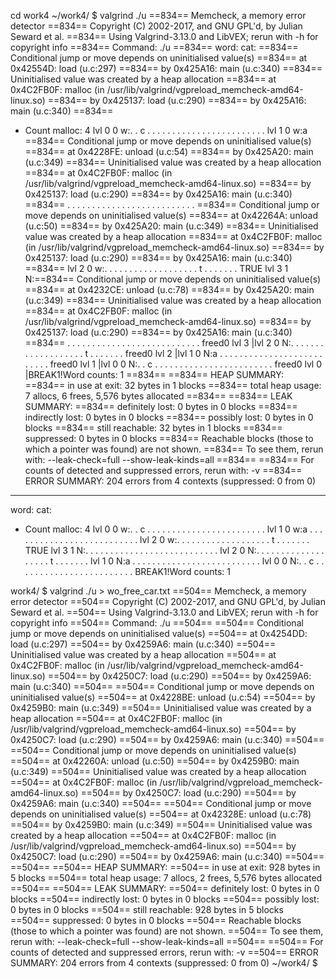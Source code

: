 cd work4
~/work4/ $ valgrind ./u
==834== Memcheck, a memory error detector
==834== Copyright (C) 2002-2017, and GNU GPL'd, by Julian Seward et al.
==834== Using Valgrind-3.13.0 and LibVEX; rerun with -h for copyright info
==834== Command: ./u
==834==
word: cat:
==834== Conditional jump or move depends on uninitialised value(s)
==834==    at 0x42554D: load (u.c:297)
==834==    by 0x425A16: main (u.c:340)
==834==  Uninitialised value was created by a heap allocation
==834==    at 0x4C2FB0F: malloc (in /usr/lib/valgrind/vgpreload_memcheck-amd64-linux.so)
==834==    by 0x425137: load (u.c:290)
==834==    by 0x425A16: main (u.c:340)
==834==
* Count malloc: 4
lvl 0 0 w:. . c . . . . . . . . . . . . . . . . . . . . . . . .
lvl 1 0 w:a ==834== Conditional jump or move depends on uninitialised value(s)
==834==    at 0x4228FE: unload (u.c:54)
==834==    by 0x425A20: main (u.c:349)
==834==  Uninitialised value was created by a heap allocation
==834==    at 0x4C2FB0F: malloc (in /usr/lib/valgrind/vgpreload_memcheck-amd64-linux.so)
==834==    by 0x425137: load (u.c:290)
==834==    by 0x425A16: main (u.c:340)
==834==
. . . . . . . . . . . . . . . . . . . . . . . . . .
==834== Conditional jump or move depends on uninitialised value(s)
==834==    at 0x42264A: unload (u.c:50)
==834==    by 0x425A20: main (u.c:349)
==834==  Uninitialised value was created by a heap allocation
==834==    at 0x4C2FB0F: malloc (in /usr/lib/valgrind/vgpreload_memcheck-amd64-linux.so)
==834==    by 0x425137: load (u.c:290)
==834==    by 0x425A16: main (u.c:340)
==834==
lvl 2 0 w:. . . . . . . . . . . . . . . . . . . t . . . . . . .
TRUE
lvl 3 1 N:==834== Conditional jump or move depends on uninitialised value(s)
==834==    at 0x4232CE: unload (u.c:78)
==834==    by 0x425A20: main (u.c:349)
==834==  Uninitialised value was created by a heap allocation
==834==    at 0x4C2FB0F: malloc (in /usr/lib/valgrind/vgpreload_memcheck-amd64-linux.so)
==834==    by 0x425137: load (u.c:290)
==834==    by 0x425A16: main (u.c:340)
==834==
. . . . . . . . . . . . . . . . . . . . . . . . . . .
freed0 lvl 3 |lvl 2 0 N:. . . . . . . . . . . . . . . . . . . t . . . . . . .
freed0 lvl 2 |lvl 1 0 N:a . . . . . . . . . . . . . . . . . . . . . . . . . .
freed0 lvl 1 |lvl 0 0 N:. . c . . . . . . . . . . . . . . . . . . . . . . . .
freed0 lvl 0 |BREAK1!Word counts: 1
==834==
==834== HEAP SUMMARY:
==834==     in use at exit: 32 bytes in 1 blocks
==834==   total heap usage: 7 allocs, 6 frees, 5,576 bytes allocated
==834==
==834== LEAK SUMMARY:
==834==    definitely lost: 0 bytes in 0 blocks
==834==    indirectly lost: 0 bytes in 0 blocks
==834==      possibly lost: 0 bytes in 0 blocks
==834==    still reachable: 32 bytes in 1 blocks
==834==         suppressed: 0 bytes in 0 blocks
==834== Reachable blocks (those to which a pointer was found) are not shown.
==834== To see them, rerun with: --leak-check=full --show-leak-kinds=all
==834==
==834== For counts of detected and suppressed errors, rerun with: -v
==834== ERROR SUMMARY: 204 errors from 4 contexts (suppressed: 0 from 0)

--------

word: cat:
* Count malloc: 4
lvl 0 0 w:. . c . . . . . . . . . . . . . . . . . . . . . . . .
lvl 1 0 w:a . . . . . . . . . . . . . . . . . . . . . . . . . .
lvl 2 0 w:. . . . . . . . . . . . . . . . . . . t . . . . . . .
TRUE
lvl 3 1 N:. . . . . . . . . . . . . . . . . . . . . . . . . . .
lvl 2 0 N:. . . . . . . . . . . . . . . . . . . t . . . . . . .
lvl 1 0 N:a . . . . . . . . . . . . . . . . . . . . . . . . . .
lvl 0 0 N:. . c . . . . . . . . . . . . . . . . . . . . . . . .
BREAK1!Word counts: 1

work4/ $ valgrind ./u > wo_free_car.txt
==504== Memcheck, a memory error detector
==504== Copyright (C) 2002-2017, and GNU GPL'd, by Julian Seward et al.
==504== Using Valgrind-3.13.0 and LibVEX; rerun with -h for copyright info
==504== Command: ./u
==504==
==504== Conditional jump or move depends on uninitialised value(s)
==504==    at 0x4254DD: load (u.c:297)
==504==    by 0x4259A6: main (u.c:340)
==504==  Uninitialised value was created by a heap allocation
==504==    at 0x4C2FB0F: malloc (in /usr/lib/valgrind/vgpreload_memcheck-amd64-linux.so)
==504==    by 0x4250C7: load (u.c:290)
==504==    by 0x4259A6: main (u.c:340)
==504==
==504== Conditional jump or move depends on uninitialised value(s)
==504==    at 0x4228BE: unload (u.c:54)
==504==    by 0x4259B0: main (u.c:349)
==504==  Uninitialised value was created by a heap allocation
==504==    at 0x4C2FB0F: malloc (in /usr/lib/valgrind/vgpreload_memcheck-amd64-linux.so)
==504==    by 0x4250C7: load (u.c:290)
==504==    by 0x4259A6: main (u.c:340)
==504==
==504== Conditional jump or move depends on uninitialised value(s)
==504==    at 0x42260A: unload (u.c:50)
==504==    by 0x4259B0: main (u.c:349)
==504==  Uninitialised value was created by a heap allocation
==504==    at 0x4C2FB0F: malloc (in /usr/lib/valgrind/vgpreload_memcheck-amd64-linux.so)
==504==    by 0x4250C7: load (u.c:290)
==504==    by 0x4259A6: main (u.c:340)
==504==
==504== Conditional jump or move depends on uninitialised value(s)
==504==    at 0x42328E: unload (u.c:78)
==504==    by 0x4259B0: main (u.c:349)
==504==  Uninitialised value was created by a heap allocation
==504==    at 0x4C2FB0F: malloc (in /usr/lib/valgrind/vgpreload_memcheck-amd64-linux.so)
==504==    by 0x4250C7: load (u.c:290)
==504==    by 0x4259A6: main (u.c:340)
==504==
==504==
==504== HEAP SUMMARY:
==504==     in use at exit: 928 bytes in 5 blocks
==504==   total heap usage: 7 allocs, 2 frees, 5,576 bytes allocated
==504==
==504== LEAK SUMMARY:
==504==    definitely lost: 0 bytes in 0 blocks
==504==    indirectly lost: 0 bytes in 0 blocks
==504==      possibly lost: 0 bytes in 0 blocks
==504==    still reachable: 928 bytes in 5 blocks
==504==         suppressed: 0 bytes in 0 blocks
==504== Reachable blocks (those to which a pointer was found) are not shown.
==504== To see them, rerun with: --leak-check=full --show-leak-kinds=all
==504==
==504== For counts of detected and suppressed errors, rerun with: -v
==504== ERROR SUMMARY: 204 errors from 4 contexts (suppressed: 0 from 0)
~/work4/ $